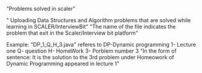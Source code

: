 "Problems solved in scaler" 

" Uploading Data Structures and Algorithm problems that are solved while learning in SCALER/InterviewBit"
"The name of the file indicates the problem that exit in the Scaler/Interview bit platform"

Example: "DP_1_Q_H_3.java" referes to 
 	DP-Dynamic programming
  	1- Lecture one
	Q- question
	H- HomeWork
	3- Porblem number 3
"In the form of sentence:  It is the solution to the 3rd problem under Homeowork of Dynamic Programming appeared in lecture 1"

  
	
